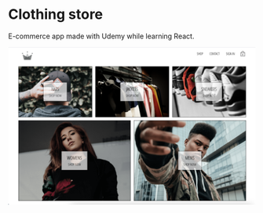 # Clothing store

E-commerce app made with Udemy while learning React. 

![website](https://github.com/InesMaatalla/clothing-store/blob/master/src/assets/crown-clothing.png)
